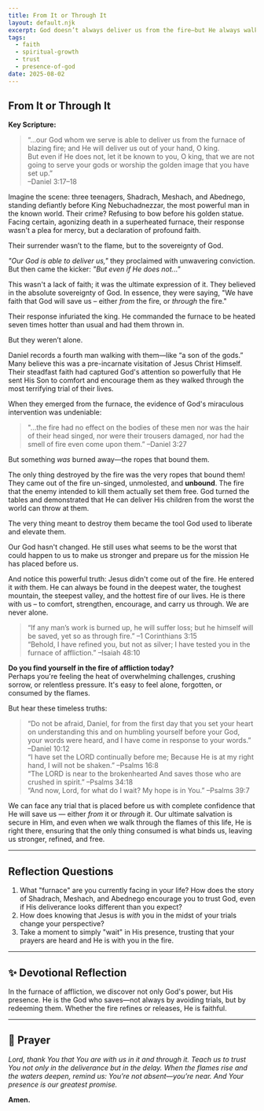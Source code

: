 ```yaml
---
title: From It or Through It
layout: default.njk
excerpt: God doesn’t always deliver us from the fire—but He always walks with us through it. In the furnace of affliction, we discover not only His power, but His presence.
tags:
  - faith
  - spiritual-growth
  - trust
  - presence-of-god
date: 2025-08-02
---
```


## From It or Through It

**Key Scripture:**

> “...our God whom we serve is able to deliver us from the furnace of blazing fire; and He will deliver us out of your hand, O king.  
> But even if He does not, let it be known to you, O king, that we are not going to serve your gods or worship the golden image that you have set up.”  
> –Daniel 3:17–18

Imagine the scene: three teenagers, Shadrach, Meshach, and Abednego, standing defiantly before King Nebuchadnezzar, the most powerful man in the known world. Their crime? Refusing to bow before his golden statue. Facing certain, agonizing death in a superheated furnace, their response wasn't a plea for mercy, but a declaration of profound faith.

Their surrender wasn’t to the flame, but to the sovereignty of God.

_"Our God is able to deliver us,"_ they proclaimed with unwavering conviction.  
But then came the kicker: _"But even if He does not..."_

This wasn't a lack of faith; it was the ultimate expression of it. They believed in the absolute sovereignty of God. In essence, they were saying, "We have faith that God will save us – either _from_ the fire, or _through_ the fire."

Their response infuriated the king. He commanded the furnace to be heated seven times hotter than usual and had them thrown in.

But they weren’t alone.

Daniel records a fourth man walking with them—like “a son of the gods.” Many believe this was a pre-incarnate visitation of Jesus Christ Himself. Their steadfast faith had captured God's attention so powerfully that He sent His Son to comfort and encourage them as they walked through the most terrifying trial of their lives.

When they emerged from the furnace, the evidence of God's miraculous intervention was undeniable:

> "...the fire had no effect on the bodies of these men nor was the hair of their head singed, nor were their trousers damaged, nor had the smell of fire even come upon them.” –Daniel 3:27

But something _was_ burned away—the ropes that bound them.

The only thing destroyed by the fire was the very ropes that bound them! They came out of the fire un-singed, unmolested, and **unbound**. The fire that the enemy intended to kill them actually set them free. God turned the tables and demonstrated that He can deliver His children from the worst the world can throw at them.

The very thing meant to destroy them became the tool God used to liberate and elevate them.

Our God hasn't changed. He still uses what seems to be the worst that could happen to us to make us stronger and prepare us for the mission He has placed before us.

And notice this powerful truth: Jesus didn't come out of the fire. He entered it _with_ them. He can always be found in the deepest water, the toughest mountain, the steepest valley, and the hottest fire of our lives. He is there with us – to comfort, strengthen, encourage, and carry us through. We are never alone.

> “If any man’s work is burned up, he will suffer loss; but he himself will be saved, yet so as through fire.” –1 Corinthians 3:15  
> “Behold, I have refined you, but not as silver; I have tested you in the furnace of affliction.” –Isaiah 48:10

**Do you find yourself in the fire of affliction today?**  
Perhaps you're feeling the heat of overwhelming challenges, crushing sorrow, or relentless pressure. It's easy to feel alone, forgotten, or consumed by the flames.

But hear these timeless truths:

> “Do not be afraid, Daniel, for from the first day that you set your heart on understanding this and on humbling yourself before your God, your words were heard, and I have come in response to your words.” –Daniel 10:12  
> “I have set the LORD continually before me; Because He is at my right hand, I will not be shaken.” –Psalms 16:8  
> “The LORD is near to the brokenhearted And saves those who are crushed in spirit.” –Psalms 34:18  
> “And now, Lord, for what do I wait? My hope is in You.” –Psalms 39:7

We can face any trial that is placed before us with complete confidence that He will save us — either _from_ it or _through_ it. Our ultimate salvation is secure in Him, and even when we walk through the flames of this life, He is right there, ensuring that the only thing consumed is what binds us, leaving us stronger, refined, and free.

---

## Reflection Questions

1. What "furnace" are you currently facing in your life? How does the story of Shadrach, Meshach, and Abednego encourage you to trust God, even if His deliverance looks different than you expect?
2. How does knowing that Jesus is _with_ you in the midst of your trials change your perspective?
3. Take a moment to simply "wait" in His presence, trusting that your prayers are heard and He is with you in the fire.

---

## ✨ Devotional Reflection

In the furnace of affliction, we discover not only God's power, but His presence. He is the God who saves—not always by avoiding trials, but by redeeming them. Whether the fire refines or releases, He is faithful.

---

## 🙏 Prayer

_Lord, thank You that You are with us in it and through it. Teach us to trust You not only in the deliverance but in the delay. When the flames rise and the waters deepen, remind us: You’re not absent—you’re near. And Your presence is our greatest promise._

**Amen.**
